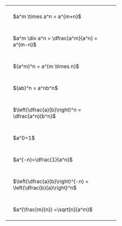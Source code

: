 ---
---

#  
<br>
<style type="text/css">
#T_0301e th.col_heading {
  text-align: left;
  font-size: 1em;
}
#T_0301e td {
  text-align: left;
  font-size: 1em;
  padding: 1.5em;
}
#T_0301e_row0_col0, #T_0301e_row1_col0, #T_0301e_row2_col0, #T_0301e_row3_col0, #T_0301e_row4_col0, #T_0301e_row5_col0, #T_0301e_row6_col0, #T_0301e_row7_col0, #T_0301e_row8_col0 {
  width: 300px;
  white-space: pre-wrap;
}
</style>
<table id="T_0301e">
  <thead>
  </thead>
  <tbody>
    <tr>
      <td id="T_0301e_row0_col0" class="data row0 col0" >$a^m \times a^n = a^{m+n}$</td>
    </tr>
    <tr>
      <td id="T_0301e_row1_col0" class="data row1 col0" >$a^m \div a^n = \dfrac{a^m}{a^n} = a^{m-n}$</td>
    </tr>
    <tr>
      <td id="T_0301e_row2_col0" class="data row2 col0" >$(a^m)^n = a^{m \times n}$</td>
    </tr>
    <tr>
      <td id="T_0301e_row3_col0" class="data row3 col0" >$(ab)^n = a^nb^n$</td>
    </tr>
    <tr>
      <td id="T_0301e_row4_col0" class="data row4 col0" >$\left(\dfrac{a}{b}\right)^n = \dfrac{a^n}{b^n}$</td>
    </tr>
    <tr>
      <td id="T_0301e_row5_col0" class="data row5 col0" >$a^0=1$</td>
    </tr>
    <tr>
      <td id="T_0301e_row6_col0" class="data row6 col0" >$a^{-n}=\dfrac{1}{a^n}$</td>
    </tr>
    <tr>
      <td id="T_0301e_row7_col0" class="data row7 col0" >$\left(\dfrac{a}{b}\right)^{-n} = \left(\dfrac{b}{a}\right)^n$</td>
    </tr>
    <tr>
      <td id="T_0301e_row8_col0" class="data row8 col0" >$a^{\frac{m}{n}} =\sqrt[n]{a^m}$</td>
    </tr>
  </tbody>
</table>
